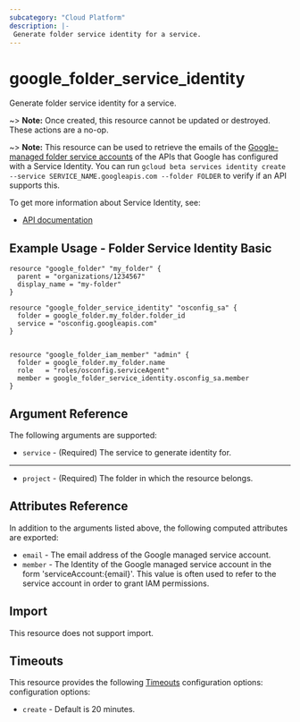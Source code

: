 ```yaml
---
subcategory: "Cloud Platform"
description: |-
 Generate folder service identity for a service.
---
```


# google_folder_service_identity

Generate folder service identity for a service.

~> **Note:** Once created, this resource cannot be updated or destroyed. These
actions are a no-op.

~> **Note:** This resource can be used to retrieve the emails of the [Google-managed folder service accounts](https://cloud.google.com/iam/docs/service-agents) 
of the APIs that Google has configured with a Service Identity. You can run `gcloud beta services identity create --service SERVICE_NAME.googleapis.com --folder FOLDER` to
verify if an API supports this.

To get more information about Service Identity, see:

* [API documentation](https://cloud.google.com/service-usage/docs/reference/rest/v1beta1/services/generateServiceIdentity)

## Example Usage - Folder Service Identity Basic

```hcl
resource "google_folder" "my_folder" {
  parent = "organizations/1234567"
  display_name = "my-folder"
}

resource "google_folder_service_identity" "osconfig_sa" {
  folder = google_folder.my_folder.folder_id
  service = "osconfig.googleapis.com"
}


resource "google_folder_iam_member" "admin" {
  folder = google_folder.my_folder.name
  role   = "roles/osconfig.serviceAgent"
  member = google_folder_service_identity.osconfig_sa.member
}
```

## Argument Reference

The following arguments are supported:

* `service` -
  (Required)
  The service to generate identity for.

- - -

* `project` - (Required) The folder in which the resource belongs.

## Attributes Reference

In addition to the arguments listed above, the following computed attributes are exported:

* `email` - The email address of the Google managed service account.
* `member` - The Identity of the Google managed service account in the form 'serviceAccount:{email}'. This value is often used to refer to the service account in order to grant IAM permissions.

## Import

This resource does not support import.

## Timeouts

This resource provides the following
[Timeouts](https://developer.hashicorp.com/terraform/plugin/sdkv2/resources/retries-and-customizable-timeouts) configuration options: configuration options:

* `create` - Default is 20 minutes.
